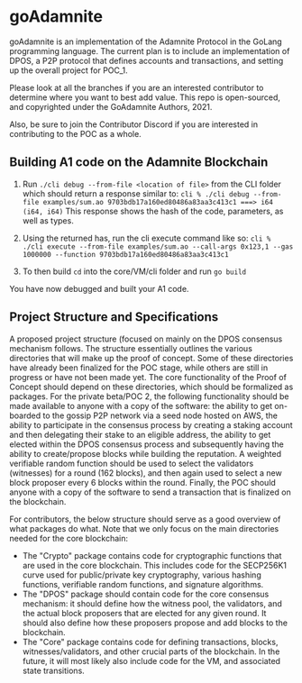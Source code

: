 # goAdamnite

goAdamnite is an implementation of the Adamnite Protocol in the GoLang programming language. The current plan is to include an implementation of DPOS, a P2P protocol that defines accounts and transactions, and setting up the overall project for POC_1.

Please look at all the branches if you are an interested contributor to determine where you want to best add value. This repo is open-sourced, and copyrighted under the GoAdamnite Authors, 2021.

Also, be sure to join the Contributor Discord if you are interested in contributing to the POC as a whole.

## Building A1 code on the Adamnite Blockchain

1. Run `./cli debug --from-file <location of file>` from the CLI folder which should return a response similar to:
`cli % ./cli debug --from-file examples/sum.ao 9703bdb17a160ed80486a83aa3c413c1 ===> i64 (i64, i64)`
 This response shows the hash of the code, parameters, as well as types.

2. Using the returned has, run the cli execute command like so:
`cli % ./cli execute --from-file examples/sum.ao --call-args 0x123,1 --gas 1000000 --function 9703bdb17a160ed80486a83aa3c413c1`

3. To then build `cd` into the core/VM/cli folder and run `go build`

You have now debugged and built your A1 code.

## Project Structure and Specifications

A proposed project structure (focused on mainly on the DPOS consensus mechanism follows. The structure essentially outlines the various directories that will make up the proof of concept. Some of these directories 
have already been finalized for the POC stage, while others are still in progress or have not been made yet. The core functionality of the Proof of Concept should depend on these directories, which should be formalized as packages. For the private beta/POC 2, the following functionality should be made available to anyone with a copy of the software: the ability to get on-boarded to the gossip P2P network via a seed node hosted on AWS, the ability to participate in the consensus process by creating a staking account and then delegating their stake to an eligible address, the ability to get elected within the DPOS consensus process and subsequently having the ability to create/propose blocks while building the reputation. A weighted verifiable random function should be used to select the validators (witnesses) for a round (162 blocks), and then again used to select a new block proposer every 6 blocks within the round. Finally, the POC should anyone with a copy of the software to send a transaction that is finalized on the blockchain.

For contributors, the below structure should serve as a good overview of what packages do what. Note that we only focus on the main directories needed for the core blockchain:

- The "Crypto" package contains code for cryptographic functions that are used in the core blockchain. This includes code for the SECP256K1 curve used for public/private key cryptography, various hashing functions, verifiable random functions, and signature algorithms. 
- The "DPOS" package should contain code for the core consensus mechanism: it should define how the witness pool, the validators, and the actual block proposers that are elected for any given round. It should also define how these proposers propose and add blocks to the blockchain.
- The "Core" package contains code for defining transactions, blocks, witnesses/validators, and other crucial parts of the blockchain. In the future, it will most likely also include code for the VM, and associated state transitions. 
          
           
